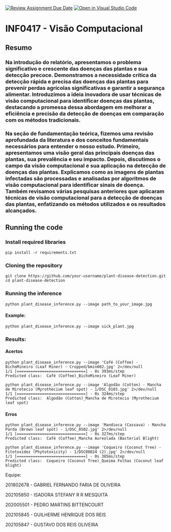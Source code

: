 [![Review Assignment Due Date](https://classroom.github.com/assets/deadline-readme-button-24ddc0f5d75046c5622901739e7c5dd533143b0c8e959d652212380cedb1ea36.svg)](https://classroom.github.com/a/EtNqLmRf)
[![Open in Visual Studio Code](https://classroom.github.com/assets/open-in-vscode-718a45dd9cf7e7f842a935f5ebbe5719a5e09af4491e668f4dbf3b35d5cca122.svg)](https://classroom.github.com/online_ide?assignment_repo_id=11520116&assignment_repo_type=AssignmentRepo)
# INF0417 - Visão Computacional

## Resumo
### Na introdução do relatório, apresentamos o problema significativo e crescente das doenças das plantas e sua detecção precoce. Demonstramos a necessidade crítica da detecção rápida e precisa das doenças das plantas para prevenir perdas agrícolas significativas e garantir a segurança alimentar. Introduzimos a ideia inovadora de usar técnicas de visão computacional para identificar doenças das plantas, destacando a promessa dessa abordagem em melhorar a eficiência e precisão da detecção de doenças em comparação com os métodos tradicionais.

### Na seção de fundamentação teórica, fizemos uma revisão aprofundada da literatura e dos conceitos fundamentais necessários para entender o nosso estudo. Primeiro, apresentamos uma visão geral das principais doenças das plantas, sua prevalência e seu impacto. Depois, discutimos o campo da visão computacional e sua aplicação na detecção de doenças das plantas. Explicamos como as imagens de plantas infectadas são processadas e analisadas por algoritmos de visão computacional para identificar sinais de doença. Também revisamos várias pesquisas anteriores que aplicaram técnicas de visão computacional para a detecção de doenças das plantas, enfatizando os métodos utilizados e os resultados alcançados.

## Running the code

### Install required libraries
```
pip install -r requirements.txt
```
### Cloning the repository
```
git clone https://github.com/your-username/plant-disease-detection.git
cd plant-disease-detection
```
### Running the inference
```
python plant_disease_inference.py --image path_to_your_image.jpg
```
#### Example:
```
python plant_disease_inference.py --image sick_plant.jpg
```

### Results:
#### Acertos
```
python plant_disease_inference.py --image 'Café (Coffee) - BichoMineiro (Leaf Miner) - Cropped/bmin002.jpg' 2>/dev/null
1/1 [==============================] - 0s 393ms/step
Predicted class:  Café (Coffee)_BichoMineiro (Leaf Miner)
```
```
python plant_disease_inference.py --image 'Algodão (Cotton) - Mancha de Mirotecio (Myrothecium leaf spot) - 1/DSC_0103.jpg' 2>/dev/null
1/1 [==============================] - 0s 324ms/step
Predicted class:  Algodão (Cotton)_Mancha de Mirotecio (Myrothecium leaf spot)
```
#### Erros
```
python plant_disease_inference.py --image 'Mandioca (Cassava) - Mancha Parda (Brown leaf spot) - 1/DSC_0502.jpg' 2>/dev/null
1/1 [==============================] - 0s 327ms/step
Predicted class:  Café (Coffee)_Mancha Aureolada (Bacterial Blight)
```
```
python plant_disease_inference.py --image 'Coqueiro (Coconut Tree) - Fitotoxidez (Phytotoxicity) - 1/DSC08024 (2).jpg' 2>/dev/null
1/1 [==============================] - 0s 385ms/step
Predicted class:  Coqueiro (Coconut Tree)_Queima Folhas (Coconut leaf blight)
```

Equipe:

201802678 - GABRIEL FERNANDO FARIA DE OLIVEIRA

202105850 - ISADORA STEFANY R R MESQUITA

202005501 - PEDRO MARTINS BITTENCOURT

202105845 - GUILHERME HENRIQUE DOS REIS

202105847 - GUSTAVO DOS REIS OLIVEIRA
